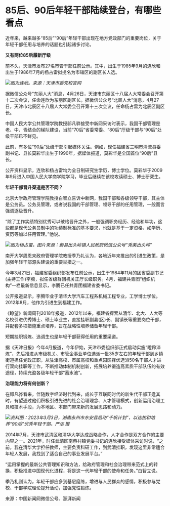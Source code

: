 # 85后、90后年轻干部陆续登台，有哪些看点

近年来，越来越多“85后”“90后”年轻干部出现在地方党政部门的重要岗位，关于年轻干部任用与培养的话题也引起诸多讨论。

**又有两位85后履新厅级**

前不久，天津市发布27名市管干部任前公示。其中，出生于1985年9月的连欣和出生于1986年7月的杨占雷拟提名为市辖区的副区长人选。

![](https://inews.gtimg.com/om_bt/OoovXcfFzU_Y3PYpxyitbIn8YYPzm7BpYevTdL9iLI9TEAA/1000)_图为连欣。来源：天津市委党校官网_

据微信公众号“东丽人大”消息，4月26日，天津市东丽区十八届人大常委会召开第十二次会议，任命连欣为东丽区副区长。据微信公众号“北辰人大”消息，4月27日，天津市北辰区十八届人大常委会召开第十三次会议，任命杨占雷为北辰区副区长。

中国人民大学公共管理学院教授祁凡骅接受中新网采访时表示，我国干部管理是老、中、青结合的梯队建设，当前“70后”省委常委、“80后”厅级干部与“90后”处级干部已不鲜见。

此前，有多位“90后”处级干部引起媒体关注。例如，现任福建省三明市清流县委副书记、县长莫彩华出生于1990年，据媒体报道，莫彩华是全国首位“90后”县长。

公开资料显示，连欣和杨占雷均为全日制研究生学历，博士学位。莫彩华于2009年9月进入中国人民大学商学院学习，毕业后继续在该校攻读硕士、博士研究生。

**年轻干部晋升渠道是否不同？**

北京大学政府管理学院教授白智立告诉中新网，我国干部和各级领导干部，其主体是公务员。公务员管理，或者说我国的干部管理、领导干部的任用管理，一般而言强调逐级晋升。

“除了工作实绩特别优秀可以破格晋升之外，一般强调职务经历、经验和年功，这些都是现代公务员制中的功绩制标准的基本要求，也就是基于一定资格，如学历、资历等加以任用管理。”他说。

![](https://inews.gtimg.com/om_bt/OeVV3yJIyc7Kr3ZOq-WJHsNFaAmR6xSpD8qJB-gWOULeoAA/1000)_图为杨占雷。图片来源：蓟县出头岭镇人民政府微信公众号“秀美出头岭”_

南开大学周恩来政府管理学院教授季乃礼认为，各地近年来推出的引进生政策，是加强年轻干部源头建设的重要举措之一。

今年3月21日，福建省委组织部发布任前公示，出生于1984年11月的团省委副书记(主持工作)李腾，拟任省级群团机关正厅长级职务。4月，福建共青团“组织机构”一栏最新信息显示，李腾已任共青团福建省委书记。

公开报道显示，李腾毕业于清华大学汽车工程系机械工程专业，工学博士学位。2012年8月，他作为引进生到福建工作。

《瞭望》新闻周刊2018年报道，2012年以来，福建省探索从清华、北大、人大等名校引进优秀博士、硕士毕业生，直接挂职副县(区)长、副镇长等重要岗位干部，并配套多项措施重点培养，旨在战略性培养储备年轻干部。

短期挂职锻炼、选调生也是年轻干部获得任用的重要渠道。

据《天津日报》今年4月报道，今年伊始，天津市委组织部正式启动实施“瞪羚淬炼”，先后推进从市级机关、市管企事业单位选派一批35岁左右的年轻干部到乡镇街道担任党政正职，从驻津高校、市属高校和重点园区择优选派50名干部人才进行双向挂职等工作，不断推动体制机制创新，拓展培养锻造高素质干部队伍的有效途径，持续充盈各级年轻干部“蓄水池”。

**治理能力将有何创新？**

在祁凡骅看来，伴随数字经济时代到来，成长于互联网时代的新生代干部正逢其时，有望通过他们积极引进先进的社会治理理念、人才管理模式，创新运用治理工具和技术手段，为本地区、本部门带来新的发展思路和动力。

![](https://inews.gtimg.com/om_bt/Ot6-cqzCJskZVzuS2EueGhZU0PFEKcqygQTYUENFCOKzoAA/1000)_资料图：2023年3月3日，湖南永州市东安县启动“千帆计划”，以选拔和培养“90后”优秀年轻干部。严洁
摄_

2014年7月，天津市武清区和清华大学达成战略合作，人才合作是双方合作的主要内容之一。2021年，时任武清区南蔡村镇党委书记的连欣接受媒体采访时说，“之前，我在清华大学担任教师，主要负责科研工作，到武清挂职，发现这里非常适合年轻人发展，我找到了适合自己的事业发展平台。”

“运用掌握的最新公共管理知识和方法，给政府管理和社会治理带来范式上的转换，积极推进中国现代化进程，将是这一代年轻干部的使命和任务。”白智立说。

季乃礼则认为，年轻干部应多到基层磨练，增进与人民群众的感情，积极参与党校、干部学院理论提升活动，加强党性锻炼。

来源：中国新闻网微信公号、澎湃新闻

